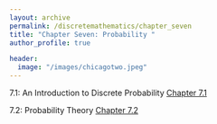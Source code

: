 ```yaml
---
layout: archive
permalink: /discretemathematics/chapter_seven
title: "Chapter Seven: Probability "
author_profile: true

header:
  image: "/images/chicagotwo.jpeg"
---
```


7.1: An Introduction to Discrete Probability
[Chapter 7.1](https://devintheengineer.com/discretemathematics/chapter_seven/section_seven_one)

7.2: Probability Theory
[Chapter 7.2](https://devintheengineer.com/discretemathematics/chapter_seven/section_seven_two)

